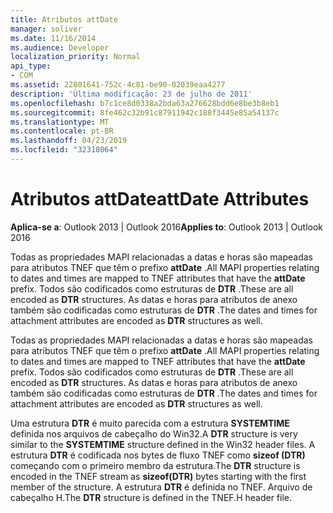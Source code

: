 ```yaml
---
title: Atributos attDate
manager: soliver
ms.date: 11/16/2014
ms.audience: Developer
localization_priority: Normal
api_type:
- COM
ms.assetid: 22801641-752c-4c81-be90-02039eaa4277
description: 'Última modificação: 23 de julho de 2011'
ms.openlocfilehash: b7c1ce8d0338a2bda63a276628bdd6e8be3b8eb1
ms.sourcegitcommit: 8fe462c32b91c87911942c188f3445e85a54137c
ms.translationtype: MT
ms.contentlocale: pt-BR
ms.lasthandoff: 04/23/2019
ms.locfileid: "32318064"
---
```

# <a name="attdate-attributes"></a><span data-ttu-id="9782e-103">Atributos attDate</span><span class="sxs-lookup"><span data-stu-id="9782e-103">attDate Attributes</span></span>

  
  
<span data-ttu-id="9782e-104">**Aplica-se a**: Outlook 2013 | Outlook 2016</span><span class="sxs-lookup"><span data-stu-id="9782e-104">**Applies to**: Outlook 2013 | Outlook 2016</span></span> 
  
<span data-ttu-id="9782e-105">Todas as propriedades MAPI relacionadas a datas e horas são mapeadas para atributos TNEF que têm o prefixo **attDate** .</span><span class="sxs-lookup"><span data-stu-id="9782e-105">All MAPI properties relating to dates and times are mapped to TNEF attributes that have the **attDate** prefix.</span></span> <span data-ttu-id="9782e-106">Todos são codificados como estruturas de **DTR** .</span><span class="sxs-lookup"><span data-stu-id="9782e-106">These are all encoded as **DTR** structures.</span></span> <span data-ttu-id="9782e-107">As datas e horas para atributos de anexo também são codificadas como estruturas de **DTR** .</span><span class="sxs-lookup"><span data-stu-id="9782e-107">The dates and times for attachment attributes are encoded as **DTR** structures as well.</span></span> 
  
<span data-ttu-id="9782e-108">Todas as propriedades MAPI relacionadas a datas e horas são mapeadas para atributos TNEF que têm o prefixo **attDate** .</span><span class="sxs-lookup"><span data-stu-id="9782e-108">All MAPI properties relating to dates and times are mapped to TNEF attributes that have the **attDate** prefix.</span></span> <span data-ttu-id="9782e-109">Todos são codificados como estruturas de **DTR** .</span><span class="sxs-lookup"><span data-stu-id="9782e-109">These are all encoded as **DTR** structures.</span></span> <span data-ttu-id="9782e-110">As datas e horas para atributos de anexo também são codificadas como estruturas de **DTR** .</span><span class="sxs-lookup"><span data-stu-id="9782e-110">The dates and times for attachment attributes are encoded as **DTR** structures as well.</span></span> 
  
<span data-ttu-id="9782e-111">Uma estrutura **DTR** é muito parecida com a estrutura **SYSTEMTIME** definida nos arquivos de cabeçalho do Win32.</span><span class="sxs-lookup"><span data-stu-id="9782e-111">A **DTR** structure is very similar to the **SYSTEMTIME** structure defined in the Win32 header files.</span></span> <span data-ttu-id="9782e-112">A estrutura **DTR** é codificada nos bytes de fluxo TNEF como **sizeof (DTR)** começando com o primeiro membro da estrutura.</span><span class="sxs-lookup"><span data-stu-id="9782e-112">The **DTR** structure is encoded in the TNEF stream as **sizeof(DTR)** bytes starting with the first member of the structure.</span></span> <span data-ttu-id="9782e-113">A estrutura **DTR** é definida no TNEF. Arquivo de cabeçalho H.</span><span class="sxs-lookup"><span data-stu-id="9782e-113">The **DTR** structure is defined in the TNEF.H header file.</span></span> 
  

